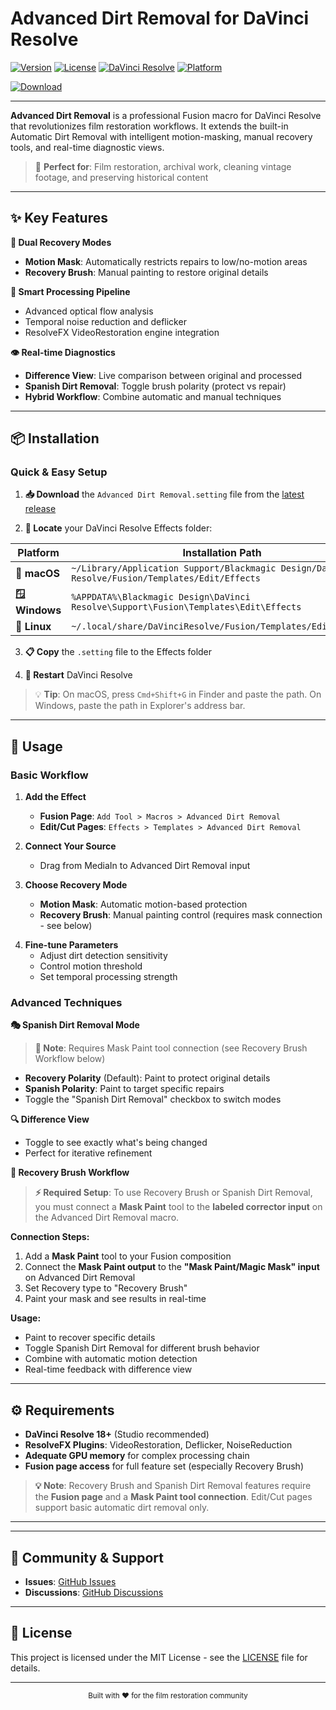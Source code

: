# Advanced Dirt Removal for DaVinci Resolve

[![Version](https://img.shields.io/badge/version-v1.0-blue?style=flat-square)](https://github.com/fabiocolor/Dirt-Removal-Recovery/releases)
[![License](https://img.shields.io/badge/license-MIT-green?style=flat-square)](LICENSE)
[![DaVinci Resolve](https://img.shields.io/badge/DaVinci%20Resolve-18%2B-red?style=flat-square)](https://www.blackmagicdesign.com/products/davinciresolve)
[![Platform](https://img.shields.io/badge/platform-macOS%20%7C%20Windows%20%7C%20Linux-lightgrey?style=flat-square)](#installation)

[![Download](https://img.shields.io/badge/Download-Latest%20Release-brightgreen?style=for-the-badge&logo=download)](https://github.com/fabiocolor/Dirt-Removal-Recovery/releases/latest)

---

**Advanced Dirt Removal** is a professional Fusion macro for DaVinci Resolve that revolutionizes film restoration workflows. It extends the built-in Automatic Dirt Removal with intelligent motion-masking, manual recovery tools, and real-time diagnostic views.

<!-- Screenshot placeholder: before-after-hero.jpg -->
<!-- *Professional dirt removal results on archival footage* -->

> 🎯 **Perfect for**: Film restoration, archival work, cleaning vintage footage, and preserving historical content

---

## ✨ Key Features

**🔄 Dual Recovery Modes**
- **Motion Mask**: Automatically restricts repairs to low/no-motion areas
- **Recovery Brush**: Manual painting to restore original details

**🎨 Smart Processing Pipeline**
- Advanced optical flow analysis
- Temporal noise reduction and deflicker
- ResolveFX VideoRestoration engine integration

**👁️ Real-time Diagnostics**
- **Difference View**: Live comparison between original and processed
- **Spanish Dirt Removal**: Toggle brush polarity (protect vs repair)
- **Hybrid Workflow**: Combine automatic and manual techniques

---

## 📦 Installation

### Quick & Easy Setup

1. **📥 Download** the `Advanced Dirt Removal.setting` file from the [latest release](https://github.com/fabiocolor/Dirt-Removal-Recovery/releases)

2. **📂 Locate** your DaVinci Resolve Effects folder:

| Platform | Installation Path |
|----------|-------------------|
| **🍎 macOS** | `~/Library/Application Support/Blackmagic Design/DaVinci Resolve/Fusion/Templates/Edit/Effects` |
| **🪟 Windows** | `%APPDATA%\Blackmagic Design\DaVinci Resolve\Support\Fusion\Templates\Edit\Effects` |
| **🐧 Linux** | `~/.local/share/DaVinciResolve/Fusion/Templates/Edit/Effects` |

3. **📋 Copy** the `.setting` file to the Effects folder

4. **🔄 Restart** DaVinci Resolve

> 💡 **Tip**: On macOS, press `Cmd+Shift+G` in Finder and paste the path. On Windows, paste the path in Explorer's address bar.

---

## 🚀 Usage

### Basic Workflow

<!-- Screenshot placeholder: fusion-node-graph.jpg -->
<!-- *Clean integration in Fusion workflow* -->

1. **Add the Effect**
   - **Fusion Page**: `Add Tool > Macros > Advanced Dirt Removal`
   - **Edit/Cut Pages**: `Effects > Templates > Advanced Dirt Removal`

2. **Connect Your Source**
   - Drag from MediaIn to Advanced Dirt Removal input

3. **Choose Recovery Mode**
   - **Motion Mask**: Automatic motion-based protection
   - **Recovery Brush**: Manual painting control (requires mask connection - see below)

<!-- Screenshot placeholder: inspector-controls.jpg -->
<!-- *Intuitive parameter interface* -->

4. **Fine-tune Parameters**
   - Adjust dirt detection sensitivity
   - Control motion threshold
   - Set temporal processing strength

### Advanced Techniques

**🎭 Spanish Dirt Removal Mode**
<!-- Screenshot placeholder: spanish-mode-comparison.jpg -->
<!-- *Recovery vs Spanish polarity on the same area* -->

> **📝 Note**: Requires Mask Paint tool connection (see Recovery Brush Workflow below)

- **Recovery Polarity** (Default): Paint to protect original details
- **Spanish Polarity**: Paint to target specific repairs
- Toggle the "Spanish Dirt Removal" checkbox to switch modes

**🔍 Difference View**
<!-- Screenshot placeholder: difference-view.jpg -->
<!-- *Real-time diagnostic showing modifications in red/green overlay* -->

- Toggle to see exactly what's being changed
- Perfect for iterative refinement

**🎨 Recovery Brush Workflow**
<!-- Screenshot placeholder: paint-workflow.jpg -->
<!-- *Manual refinement with visible paint strokes* -->

> **⚡ Required Setup**: To use Recovery Brush or Spanish Dirt Removal, you must connect a **Mask Paint** tool to the **labeled corrector input** on the Advanced Dirt Removal macro.

**Connection Steps:**
1. Add a **Mask Paint** tool to your Fusion composition
2. Connect the **Mask Paint output** to the **"Mask Paint/Magic Mask" input** on Advanced Dirt Removal
3. Set Recovery type to "Recovery Brush"
4. Paint your mask and see results in real-time

**Usage:**
- Paint to recover specific details
- Toggle Spanish Dirt Removal for different brush behavior
- Combine with automatic motion detection
- Real-time feedback with difference view

---

## ⚙️ Requirements

- **DaVinci Resolve 18+** (Studio recommended)
- **ResolveFX Plugins**: VideoRestoration, Deflicker, NoiseReduction
- **Adequate GPU memory** for complex processing chain
- **Fusion page access** for full feature set (especially Recovery Brush)

> **💡 Note**: Recovery Brush and Spanish Dirt Removal features require the **Fusion page** and a **Mask Paint tool connection**. Edit/Cut pages support basic automatic dirt removal only.

---


---

## 🤝 Community & Support

- **Issues**: [GitHub Issues](https://github.com/fabiocolor/Dirt-Removal-Recovery/issues)
- **Discussions**: [GitHub Discussions](https://github.com/fabiocolor/Dirt-Removal-Recovery/discussions)

---

## 📄 License

This project is licensed under the MIT License - see the [LICENSE](LICENSE) file for details.

---

<div align="center">
  <sub>Built with ❤️ for the film restoration community</sub>
</div>
